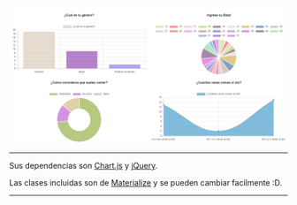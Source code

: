 
<img src="https://raw.githubusercontent.com/LuisFOsG/Graficas-Chartjs/dev/img/Graficas.png" >

---

Sus dependencias son
[Chart.js](https://github.com/chartjs)
y
[jQuery](https://jquery.com/).

Las clases incluidas son de
[Materialize](https://materializecss.com/)
y se pueden cambiar facilmente :D.

---

